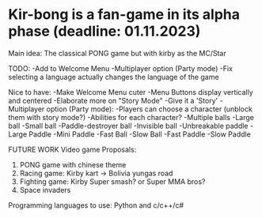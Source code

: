 # Kir-bong is a fan-game in its alpha phase (deadline: 01.11.2023)
Main idea: The classical PONG game but with kirby as the MC/Star

TODO:
-Add to Welcome Menu
  -Multiplayer option (Party mode)
  -Fix selecting a language actually changes the language of the game

Nice to have:
-Make Welcome Menu cuter
  -Menu Buttons display vertically and centered
-Elaborate more on "Story Mode"
  -Give it a 'Story'
-Multiplayer option (Party mode):
  -Players can choose a character (unblock them with story mode?)
-Abilities for each character?
  -Multiple balls
  -Large ball
  -Small ball
  -Paddle-destroyer ball
  -Invisible ball
  -Unbreakable paddle
  -Large Paddle
  -Mini Paddle
  -Fast Ball
  -Slow Ball
  -Fast Paddle
  -Slow Paddle

FUTURE WORK
Video game Proposals:
1. PONG game with chinese theme
2. Racing game: Kirby kart -> Bolivia yungas road
3. Fighting game: Kirby Super smash? or Super MMA bros?
4. Space invaders

Programming languages to use: Python and c/c++/c#
